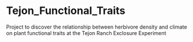 # Tejon_Functional_Traits

Project to discover the relationship between herbivore density and climate on plant functional traits at the Tejon Ranch Exclosure Experiment